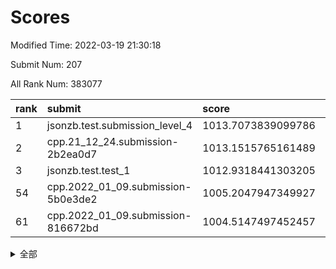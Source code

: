 # Scores

Modified Time: 2022-03-19 21:30:18

Submit Num: 207

All Rank Num: 383077

| rank |               submit               |       score        |       sigma        | pk_num |
| :--- | :--------------------------------- | :----------------- | :----------------- | :----- |
| 1    | jsonzb.test.submission_level_4     | 1013.7073839099786 | 0.7994273817509897 | 7401   |
| 2    | cpp.21_12_24.submission-2b2ea0d7   | 1013.1515765161489 | 0.7834819453382648 | 7404   |
| 3    | jsonzb.test.test_1                 | 1012.9318441303205 | 0.7841822782648306 | 7405   |
| 54   | cpp.2022_01_09.submission-5b0e3de2 | 1005.2047947349927 | 0.7244607837027783 | 7405   |
| 61   | cpp.2022_01_09.submission-816672bd | 1004.5147497452457 | 0.7178988883929821 | 7399   |


<details>
<summary>全部</summary>

| rank |                 submit                 |       score        |       sigma        | pk_num |
| :--- | :------------------------------------- | :----------------- | :----------------- | :----- |
| 1    | jsonzb.test.submission_level_4         | 1013.7073839099786 | 0.7994273817509897 | 7401   |
| 2    | cpp.21_12_24.submission-2b2ea0d7       | 1013.1515765161489 | 0.7834819453382648 | 7404   |
| 3    | jsonzb.test.test_1                     | 1012.9318441303205 | 0.7841822782648306 | 7405   |
| 4    | gobigger.level_3.submission_level_3_46 | 1012.2083811272536 | 0.7967511869555813 | 7402   |
| 5    | gobigger.level_3.submission_level_3_44 | 1011.5960281931602 | 0.7826873337146139 | 7404   |
| 6    | gobigger.level_3.submission_level_3_40 | 1011.4029849283115 | 0.7772337724322492 | 7400   |
| 7    | gobigger.level_3.submission_level_3_43 | 1011.3704046275244 | 0.7632315598123138 | 7408   |
| 8    | gobigger.level_3.submission_level_3_37 | 1011.2087911421206 | 0.7596624517320136 | 7401   |
| 9    | gobigger.level_3.submission_level_3_25 | 1011.1646254495323 | 0.7590729534550918 | 7403   |
| 10   | gobigger.level_3.submission_level_3_28 | 1010.8941634094135 | 0.8018289688221077 | 7405   |
| 11   | gobigger.level_3.submission_level_3_6  | 1010.8591704738193 | 0.775711758607022  | 7404   |
| 12   | gobigger.level_3.submission_level_3_14 | 1010.7925216185494 | 0.7577130036796762 | 7400   |
| 13   | gobigger.level_3.submission_level_3_42 | 1010.7312108499555 | 0.7566699316234802 | 7399   |
| 14   | gobigger.level_3.submission_level_3_49 | 1010.649654354394  | 0.7895624303450748 | 7403   |
| 15   | gobigger.level_3.submission_level_3_36 | 1010.620851274172  | 0.7703904573871387 | 7402   |
| 16   | gobigger.level_3.submission_level_3_29 | 1010.6010268080138 | 0.7668751130133319 | 7403   |
| 17   | gobigger.level_3.submission_level_3_15 | 1010.5842185580013 | 0.7535007010024356 | 7407   |
| 18   | gobigger.level_3.submission_level_3_21 | 1010.5428262725471 | 0.7656057848563584 | 7403   |
| 19   | gobigger.level_3.submission_level_3_20 | 1010.4344212725924 | 0.754100283520598  | 7405   |
| 20   | gobigger.level_3.submission_level_3_19 | 1010.427482179287  | 0.7507863480572983 | 7406   |
| 21   | gobigger.level_3.submission_level_3_1  | 1010.3927219375181 | 0.7504476802010486 | 7398   |
| 22   | gobigger.level_3.submission_level_3_33 | 1010.3171355001239 | 0.7460425808633665 | 7401   |
| 23   | gobigger.level_3.submission_level_3_35 | 1010.2866920146389 | 0.7400786959050221 | 7399   |
| 24   | gobigger.level_3.submission_level_3_7  | 1010.2153410360808 | 0.7558337624800793 | 7403   |
| 25   | gobigger.level_3.submission_level_3_27 | 1010.1111965619014 | 0.7545536477510858 | 7406   |
| 26   | gobigger.level_3.submission_level_3_4  | 1009.9343017185779 | 0.7418778407619031 | 7403   |
| 27   | gobigger.level_3.submission_level_3_5  | 1009.8737378233578 | 0.7587573097348853 | 7402   |
| 28   | gobigger.level_3.submission_level_3_18 | 1009.849456545575  | 0.7534442181061927 | 7400   |
| 29   | gobigger.level_3.submission_level_3_31 | 1009.8198698876199 | 0.7625053781756643 | 7399   |
| 30   | gobigger.level_3.submission_level_3_16 | 1009.7862827712732 | 0.7502882675074372 | 7409   |
| 31   | gobigger.level_3.submission_level_3_26 | 1009.7005076870344 | 0.7549777410380935 | 7402   |
| 32   | gobigger.level_3.submission_level_3_0  | 1009.685920684635  | 0.7316143857929341 | 7407   |
| 33   | gobigger.level_3.submission_level_3_23 | 1009.6807787634187 | 0.7616032220897617 | 7404   |
| 34   | gobigger.level_3.submission_level_3_32 | 1009.6394491644503 | 0.7494883493820789 | 7404   |
| 35   | gobigger.level_3.submission_level_3_38 | 1009.6381900971337 | 0.7387557991559958 | 7410   |
| 36   | gobigger.level_3.submission_level_3_9  | 1009.5872347919033 | 0.7864704180224393 | 7397   |
| 37   | gobigger.level_3.submission_level_3_41 | 1009.5653980284186 | 0.7519053494870419 | 7398   |
| 38   | gobigger.level_3.submission_level_3_30 | 1009.5454333708005 | 0.7644002182632391 | 7402   |
| 39   | gobigger.level_3.submission_level_3_45 | 1009.4308200841748 | 0.7541104157306915 | 7398   |
| 40   | gobigger.level_3.submission_level_3_3  | 1009.4270777769125 | 0.7722328117125129 | 7399   |
| 41   | gobigger.level_3.submission_level_3_22 | 1009.3961860913719 | 0.7429848015310256 | 7403   |
| 42   | gobigger.level_3.submission_level_3_34 | 1009.2658920615854 | 0.7453667689846184 | 7404   |
| 43   | gobigger.level_3.submission_level_3_12 | 1009.2515778739241 | 0.7489482741840852 | 7403   |
| 44   | gobigger.level_3.submission_level_3_8  | 1009.2269831861765 | 0.7597648813650935 | 7406   |
| 45   | gobigger.level_3.submission_level_3_17 | 1009.2135997757171 | 0.7490166699349003 | 7401   |
| 46   | gobigger.level_3.submission_level_3_10 | 1009.1907017080814 | 0.7409082169818508 | 7406   |
| 47   | gobigger.level_3.submission_level_3_47 | 1009.1599367370206 | 0.7634398343503273 | 7407   |
| 48   | gobigger.level_3.submission_level_3_13 | 1009.116141630546  | 0.7510555507527402 | 7408   |
| 49   | gobigger.level_3.submission_level_3_11 | 1008.9431085474444 | 0.7589103341345909 | 7402   |
| 50   | gobigger.level_3.submission_level_3_48 | 1008.9086805358037 | 0.7581028230752571 | 7398   |
| 51   | gobigger.level_3.submission_level_3_24 | 1008.6826011769563 | 0.7873667652002471 | 7405   |
| 52   | gobigger.level_3.submission_level_3_39 | 1008.491459350654  | 0.7368053817983318 | 7409   |
| 53   | gobigger.level_3.submission_level_3_2  | 1008.3252709761935 | 0.7746695709419242 | 7401   |
| 54   | cpp.2022_01_09.submission-5b0e3de2     | 1005.2047947349927 | 0.7244607837027783 | 7405   |
| 55   | gobigger.level_1.submission_level_1_25 | 1005.1480328518243 | 0.7213398782541224 | 7404   |
| 56   | gobigger.level_1.submission_level_1_46 | 1004.9315987442502 | 0.7158968121412821 | 7398   |
| 57   | gobigger.level_1.submission_level_1_43 | 1004.8682651347907 | 0.71277198396371   | 7402   |
| 58   | gobigger.level_1.submission_level_1_3  | 1004.7859398735563 | 0.7130590097994299 | 7403   |
| 59   | gobigger.level_1.submission_level_1_39 | 1004.6667146349301 | 0.7429022759831779 | 7407   |
| 60   | gobigger.level_1.submission_level_1_16 | 1004.5248566712559 | 0.7229752208487279 | 7407   |
| 61   | cpp.2022_01_09.submission-816672bd     | 1004.5147497452457 | 0.7178988883929821 | 7399   |
| 62   | gobigger.level_1.submission_level_1_14 | 1004.4579508820289 | 0.7199779413754721 | 7401   |
| 63   | gobigger.level_1.submission_level_1_48 | 1004.2208713050767 | 0.7201613830391612 | 7403   |
| 64   | gobigger.level_1.submission_level_1_7  | 1004.2037022768533 | 0.7206472327577006 | 7404   |
| 65   | gobigger.level_1.submission_level_1_29 | 1004.1636273664457 | 0.7250133042385559 | 7402   |
| 66   | gobigger.level_1.submission_level_1_23 | 1004.021529434688  | 0.7201730844357522 | 7402   |
| 67   | gobigger.level_1.submission_level_1_36 | 1004.0045387576613 | 0.7273085392440716 | 7399   |
| 68   | gobigger.level_1.submission_level_1_41 | 1003.9960740362804 | 0.7199172661328974 | 7399   |
| 69   | gobigger.level_1.submission_level_1_0  | 1003.9620375261845 | 0.7292159212974273 | 7403   |
| 70   | gobigger.level_1.submission_level_1_45 | 1003.8738831374139 | 0.7196770643086453 | 7404   |
| 71   | gobigger.level_1.submission_level_1_5  | 1003.8686093585802 | 0.7107943433939334 | 7403   |
| 72   | gobigger.level_1.submission_level_1_32 | 1003.7945220666184 | 0.7085060376551747 | 7406   |
| 73   | gobigger.level_1.submission_level_1_49 | 1003.7383821780032 | 0.704234804083734  | 7404   |
| 74   | gobigger.level_1.submission_level_1_35 | 1003.7232818758201 | 0.7202398873522085 | 7397   |
| 75   | gobigger.level_1.submission_level_1_38 | 1003.6797514167175 | 0.7137789400785143 | 7402   |
| 76   | gobigger.level_1.submission_level_1_20 | 1003.5917463309155 | 0.7154364737238744 | 7401   |
| 77   | gobigger.level_1.submission_level_1_34 | 1003.4876061042096 | 0.7270061345336448 | 7401   |
| 78   | gobigger.level_1.submission_level_1_18 | 1003.4773650556994 | 0.7170318361751461 | 7404   |
| 79   | gobigger.level_1.submission_level_1_42 | 1003.4609796196095 | 0.7157172239900543 | 7402   |
| 80   | gobigger.level_1.submission_level_1_37 | 1003.397393322817  | 0.7113427191000063 | 7402   |
| 81   | gobigger.level_1.submission_level_1_1  | 1003.3563228162429 | 0.7186713069752307 | 7401   |
| 82   | gobigger.level_1.submission_level_1_47 | 1003.1138961390285 | 0.7082038752633607 | 7405   |
| 83   | gobigger.level_1.submission_level_1_13 | 1003.0380734012639 | 0.7172400406678565 | 7400   |
| 84   | gobigger.level_1.submission_level_1_30 | 1003.0250084894834 | 0.7155489825339247 | 7406   |
| 85   | gobigger.level_1.submission_level_1_28 | 1003.0206370278586 | 0.7198799909493006 | 7402   |
| 86   | gobigger.level_1.submission_level_1_21 | 1002.897410638244  | 0.7161015031512512 | 7398   |
| 87   | gobigger.level_1.submission_level_1_40 | 1002.8872415792139 | 0.7183989291354674 | 7399   |
| 88   | gobigger.level_1.submission_level_1_2  | 1002.8155963796788 | 0.7102260301283273 | 7404   |
| 89   | gobigger.level_1.submission_level_1_44 | 1002.7776614823616 | 0.7188574020805785 | 7406   |
| 90   | gobigger.level_1.submission_level_1_24 | 1002.7406561925675 | 0.7154403296627836 | 7402   |
| 91   | gobigger.level_1.submission_level_1_17 | 1002.6531883777147 | 0.7195427184030884 | 7396   |
| 92   | gobigger.level_1.submission_level_1_33 | 1002.6148749554128 | 0.7061169643200398 | 7397   |
| 93   | gobigger.level_1.submission_level_1_6  | 1002.5446454327711 | 0.7134432153640478 | 7401   |
| 94   | gobigger.level_1.submission_level_1_22 | 1002.5368200436873 | 0.7014571357122674 | 7400   |
| 95   | gobigger.level_1.submission_level_1_9  | 1002.5259046315869 | 0.7054524458610669 | 7397   |
| 96   | gobigger.level_1.submission_level_1_27 | 1002.5040957060139 | 0.7227203148793667 | 7402   |
| 97   | gobigger.level_1.submission_level_1_11 | 1002.4144695750714 | 0.7156107852075458 | 7401   |
| 98   | gobigger.level_1.submission_level_1_8  | 1002.3816487603353 | 0.7141541107176207 | 7409   |
| 99   | gobigger.level_1.submission_level_1_4  | 1002.119512296732  | 0.7283009741542624 | 7406   |
| 100  | gobigger.level_1.submission_level_1_10 | 1002.1003899709928 | 0.7140686934478725 | 7399   |
| 101  | gobigger.level_1.submission_level_1_19 | 1002.0846518850018 | 0.7055774771087766 | 7399   |
| 102  | gobigger.level_1.submission_level_1_12 | 1002.0297394578951 | 0.7060543792725037 | 7400   |
| 103  | gobigger.level_1.submission_level_1_15 | 1001.9066861096339 | 0.7089868907345126 | 7408   |
| 104  | gobigger.level_1.submission_level_1_26 | 1001.7135551421424 | 0.7151076732482754 | 7399   |
| 105  | gobigger.level_1.submission_level_1_31 | 1001.4644185276826 | 0.7152143528426285 | 7406   |
| 106  | gobigger.random.submission_random_8    | 997.3844453512917  | 0.6978442653129094 | 7402   |
| 107  | gobigger.random.submission_random_3    | 997.2040040989096  | 0.7056801755930141 | 7403   |
| 108  | gobigger.random.submission_random_46   | 997.1603545443749  | 0.7073868758863796 | 7411   |
| 109  | gobigger.random.submission_random_5    | 997.005187548476   | 0.7116474229996552 | 7400   |
| 110  | gobigger.random.submission_random_13   | 996.979089347034   | 0.7243866878685298 | 7399   |
| 111  | gobigger.random.submission_random_22   | 996.8999261473388  | 0.7091538644489364 | 7408   |
| 112  | gobigger.random.submission_random_28   | 996.8262623753401  | 0.7085382994679669 | 7402   |
| 113  | gobigger.random.submission_random_16   | 996.8014276789097  | 0.7118726694548075 | 7403   |
| 114  | gobigger.random.submission_random_26   | 996.7136435540718  | 0.7178868098200317 | 7405   |
| 115  | gobigger.random.submission_random_36   | 996.68267300225    | 0.7111425863189828 | 7406   |
| 116  | gobigger.random.submission_random_37   | 996.6047382439568  | 0.7206220575434941 | 7402   |
| 117  | gobigger.random.submission_random_49   | 996.5047307754868  | 0.7095307473229794 | 7402   |
| 118  | gobigger.random.submission_random_45   | 996.4834838267326  | 0.7110673834408202 | 7400   |
| 119  | gobigger.random.submission_random_2    | 996.367893392745   | 0.7018754597529233 | 7405   |
| 120  | gobigger.random.submission_random_20   | 996.344512573128   | 0.7122818897448581 | 7407   |
| 121  | gobigger.random.submission_random_17   | 996.3170766793638  | 0.6995691389914429 | 7398   |
| 122  | gobigger.random.submission_random_7    | 996.302492149579   | 0.708000696951009  | 7401   |
| 123  | gobigger.random.submission_random_0    | 996.2545146989015  | 0.7097827605570559 | 7403   |
| 124  | gobigger.random.submission_random_23   | 996.2147093679373  | 0.720186254095409  | 7405   |
| 125  | gobigger.random.submission_random_32   | 996.1992173031931  | 0.7083138525937424 | 7408   |
| 126  | gobigger.random.submission_random_11   | 996.1736224975167  | 0.7257292100314828 | 7406   |
| 127  | gobigger.random.submission_random_1    | 996.1730882014327  | 0.704325062408191  | 7403   |
| 128  | gobigger.random.submission_random_9    | 996.1530986532603  | 0.7029167332629707 | 7398   |
| 129  | gobigger.random.submission_random_38   | 996.1163496522595  | 0.7274625348508373 | 7403   |
| 130  | gobigger.random.submission_random_31   | 996.108748857869   | 0.7206814213032188 | 7400   |
| 131  | gobigger.random.submission_random_47   | 995.946220046158   | 0.719517654114101  | 7402   |
| 132  | gobigger.random.submission_random_27   | 995.9460739014864  | 0.7118432944153208 | 7404   |
| 133  | gobigger.random.submission_random_43   | 995.9433311665274  | 0.7138631926285509 | 7400   |
| 134  | gobigger.random.submission_random_40   | 995.8379575494743  | 0.7356585046984663 | 7402   |
| 135  | gobigger.random.submission_random_42   | 995.8235864673734  | 0.7079415744093482 | 7396   |
| 136  | gobigger.random.submission_random_21   | 995.8106671459094  | 0.7247371108759447 | 7405   |
| 137  | gobigger.random.submission_random_39   | 995.7980547516628  | 0.7331235833629255 | 7404   |
| 138  | gobigger.random.submission_random_33   | 995.7918104570471  | 0.7111342162680084 | 7405   |
| 139  | gobigger.random.submission_random_6    | 995.6450566883054  | 0.7038296799610199 | 7400   |
| 140  | gobigger.random.submission_random_25   | 995.6094213376126  | 0.7080370457921631 | 7401   |
| 141  | gobigger.random.submission_random_19   | 995.5976717678293  | 0.7226294717477414 | 7405   |
| 142  | gobigger.random.submission_random_18   | 995.5401047568149  | 0.7103192622900739 | 7400   |
| 143  | gobigger.random.submission_random_12   | 995.514917918769   | 0.7302637098508605 | 7401   |
| 144  | gobigger.random.submission_random_44   | 995.4782241545886  | 0.7340662972258954 | 7397   |
| 145  | gobigger.random.submission_random_34   | 995.412104278972   | 0.7022134219342883 | 7400   |
| 146  | gobigger.random.submission_random_41   | 995.4035492192141  | 0.700416587571419  | 7402   |
| 147  | gobigger.random.submission_random_30   | 995.3131007291463  | 0.7110024553453203 | 7406   |
| 148  | gobigger.random.submission_random_24   | 995.2963835191756  | 0.7141217785779088 | 7407   |
| 149  | gobigger.random.submission_random_10   | 995.261095647123   | 0.7225032996508882 | 7398   |
| 150  | gobigger.random.submission_random_14   | 995.2116044034057  | 0.7126663261329886 | 7400   |
| 151  | gobigger.random.submission_random_29   | 995.1590122476656  | 0.7037896174797065 | 7400   |
| 152  | gobigger.random.submission_random_15   | 994.8965237100668  | 0.727256807738278  | 7405   |
| 153  | gobigger.random.submission_random_48   | 994.6712601185516  | 0.728757375270153  | 7405   |
| 154  | gobigger.random.submission_random_4    | 994.5867648822353  | 0.7300495045504134 | 7405   |
| 155  | gobigger.random.submission_random_35   | 994.4294168935144  | 0.7227304534552197 | 7404   |
| 156  | gobigger.level_2.submission_level_2_22 | 993.8103552088596  | 0.730743982312349  | 7405   |
| 157  | gobigger.level_2.submission_level_2_28 | 993.5091297519839  | 0.7288674992357788 | 7400   |
| 158  | gobigger.level_2.submission_level_2_19 | 993.3798621490993  | 0.7444223079216675 | 7404   |
| 159  | gobigger.level_2.submission_level_2_39 | 993.3611137763273  | 0.7366223984511503 | 7401   |
| 160  | gobigger.level_2.submission_level_2_13 | 993.235008753314   | 0.7329442946050756 | 7403   |
| 161  | gobigger.level_2.submission_level_2_30 | 993.1701958018439  | 0.7347831958369417 | 7399   |
| 162  | gobigger.level_2.submission_level_2_21 | 993.1295336228045  | 0.7406653998461423 | 7394   |
| 163  | gobigger.level_2.submission_level_2_38 | 993.0617263599833  | 0.7281448392954984 | 7396   |
| 164  | gobigger.level_2.submission_level_2_5  | 992.8698888383618  | 0.740306245934094  | 7398   |
| 165  | gobigger.level_2.submission_level_2_46 | 992.8679524486392  | 0.7462925576423587 | 7402   |
| 166  | gobigger.level_2.submission_level_2_34 | 992.8380697646994  | 0.7538897057582006 | 7400   |
| 167  | gobigger.level_2.submission_level_2_4  | 992.6449752522118  | 0.7219996952941443 | 7406   |
| 168  | gobigger.level_2.submission_level_2_45 | 992.6147547987174  | 0.7432861883457667 | 7401   |
| 169  | gobigger.level_2.submission_level_2_9  | 992.5455274422502  | 0.7615436900474589 | 7401   |
| 170  | gobigger.level_2.submission_level_2_15 | 992.392379367859   | 0.7561704412242946 | 7404   |
| 171  | gobigger.level_2.submission_level_2_8  | 992.3703710165242  | 0.742202248339256  | 7402   |
| 172  | gobigger.level_2.submission_level_2_23 | 992.3605992920286  | 0.7412739402680047 | 7406   |
| 173  | gobigger.level_2.submission_level_2_49 | 992.3490759716867  | 0.747239080003563  | 7404   |
| 174  | gobigger.level_2.submission_level_2_20 | 992.23434179892    | 0.7475648895690384 | 7403   |
| 175  | gobigger.level_2.submission_level_2_37 | 992.1988258349049  | 0.7562129059507728 | 7402   |
| 176  | gobigger.level_2.submission_level_2_29 | 992.1891521807728  | 0.7518750219292997 | 7403   |
| 177  | gobigger.level_2.submission_level_2_48 | 992.1821945419226  | 0.7422761336708229 | 7404   |
| 178  | gobigger.level_2.submission_level_2_35 | 992.1241030982718  | 0.7395116383895528 | 7402   |
| 179  | gobigger.level_2.submission_level_2_31 | 992.0755715088584  | 0.7325205110162099 | 7396   |
| 180  | gobigger.level_2.submission_level_2_42 | 992.0580990619457  | 0.7265350785043663 | 7400   |
| 181  | gobigger.level_2.submission_level_2_10 | 992.0477368510617  | 0.739142840984839  | 7403   |
| 182  | gobigger.level_2.submission_level_2_3  | 991.970894495279   | 0.7354213405837844 | 7394   |
| 183  | gobigger.level_2.submission_level_2_11 | 991.8712507230388  | 0.7485238405898725 | 7401   |
| 184  | gobigger.level_2.submission_level_2_32 | 991.8627068641392  | 0.7521879107976082 | 7401   |
| 185  | gobigger.level_2.submission_level_2_25 | 991.8542311516686  | 0.757515058339208  | 7401   |
| 186  | gobigger.level_2.submission_level_2_41 | 991.8540326516063  | 0.7451054369481844 | 7405   |
| 187  | gobigger.level_2.submission_level_2_26 | 991.7953078921626  | 0.7517684826179474 | 7403   |
| 188  | gobigger.level_2.submission_level_2_18 | 991.7919799758698  | 0.7573937121592377 | 7403   |
| 189  | gobigger.level_2.submission_level_2_33 | 991.7769805910431  | 0.7414952011851462 | 7401   |
| 190  | gobigger.level_2.submission_level_2_7  | 991.7724635994468  | 0.7625322706590862 | 7400   |
| 191  | gobigger.level_2.submission_level_2_12 | 991.4976792760997  | 0.7540361191956014 | 7397   |
| 192  | gobigger.level_2.submission_level_2_40 | 991.4859659386261  | 0.7403541145085621 | 7403   |
| 193  | gobigger.level_2.submission_level_2_1  | 991.4256445673433  | 0.7371624615527693 | 7407   |
| 194  | gobigger.level_2.submission_level_2_17 | 991.4094709610497  | 0.7590389221216547 | 7404   |
| 195  | gobigger.level_2.submission_level_2_2  | 991.314093061561   | 0.7502312228415015 | 7407   |
| 196  | gobigger.level_2.submission_level_2_36 | 991.2845943838386  | 0.7265031606498634 | 7402   |
| 197  | gobigger.level_2.submission_level_2_44 | 991.2540557555124  | 0.7725272596874203 | 7399   |
| 198  | gobigger.level_2.submission_level_2_43 | 991.2380325956236  | 0.747510088370827  | 7403   |
| 199  | gobigger.level_2.submission_level_2_6  | 991.1634702561776  | 0.7621372461761925 | 7399   |
| 200  | gobigger.level_2.submission_level_2_0  | 991.1282132631835  | 0.751698429323831  | 7406   |
| 201  | gobigger.level_2.submission_level_2_16 | 991.0763020881718  | 0.7899637285014849 | 7406   |
| 202  | gobigger.level_2.submission_level_2_47 | 991.0237102881656  | 0.7444527580435906 | 7404   |
| 203  | gobigger.level_2.submission_level_2_14 | 990.7247986727996  | 0.7638109387889108 | 7408   |
| 204  | gobigger.level_2.submission_level_2_24 | 990.5203285704356  | 0.7757280581314315 | 7405   |
| 205  | gobigger.level_2.submission_level_2_27 | 989.8866116225894  | 0.7782830198839275 | 7405   |
| 206  | gobigger.none.submission_none_0        | 977.0615432293574  | 1.3621614375520734 | 7407   |
| 207  | gobigger.none.submission_none_1        | 974.9347798268135  | 1.5900947642105623 | 7401   |

</details>